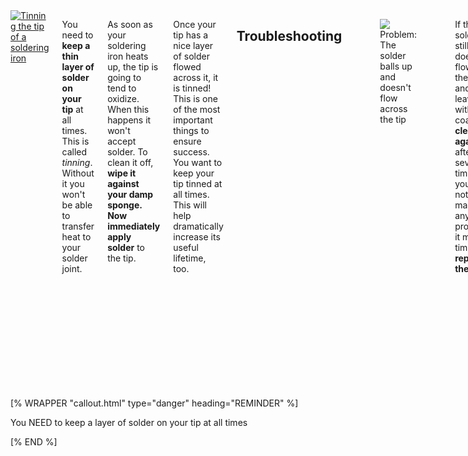 <div class="columns" markdown="1">

<a data-fancybox href="/img/practice/soldering-tin.png">
  <img class="img-fluid float-start" style="max-width: 100px" src="/img/practice/soldering-tin.png" alt="Tinning the tip of a soldering iron" />
</a>

You need to **keep a thin layer of solder on your tip** at all times. This is called *tinning*. Without it you won't be able to transfer heat to your solder joint.

As soon as your soldering iron heats up, the tip is going to tend to oxidize. When this happens it won't accept solder. To clean it off, **wipe it against your damp sponge. Now immediately apply solder** to the tip.

Once your tip has a nice layer of solder flowed across it, it is tinned! This is one of the most important things to ensure success. You want to keep your tip tinned at all times. This will help dramatically increase its useful lifetime, too.

## Troubleshooting

<figure class="figure text-center">
  <a data-fancybox href="/img/practice/soldering-tin-problem.png">
    <img class="figure-img img-fluid" style="max-width: 190px" src="/img/practice/soldering-tin-problem.png" />
  </a>
  <figcaption class="figure-caption">Problem: The solder balls up and doesn't flow across the tip</figcaption>
</figure>

If the solder still doesn't flow over the tip and leave it with a coating, **clean it again**. If after several times you're not making any progress, it may be time to **replace the tip**.

Alternatively you can use a special tip tinning product, or a jar of flux which will work more aggressively to remove oxidation. Do not use "tip tinner" products for routine maintenance, though, as it's usually abrasive. Instead use it to get a little more life out of an already-damaged tip.


## Tips for Tips

Here are some good rules of thumb to follow:

- Clean and tin the tip **immediately after turning on** your soldering iron.
- **Keep the tip protected** by putting a large amount of solder on it any time you'll be setting it down for more than a few seconds. Wipe it gently when you pick it up again, optionally adding more solder if needed.
- Clean and tin **every few joints** while using it

</div>

[% WRAPPER "callout.html" type="danger" heading="REMINDER" %]
<p>You NEED to keep a layer of solder on your tip at all times</p>
[% END %]

